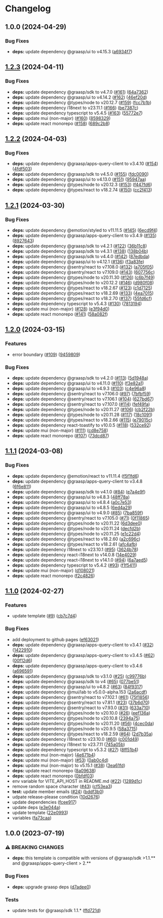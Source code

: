 # Changelog

## 1.0.0 (2024-04-29)


### Bug Fixes

* **deps:** update dependency @graasp/ui to v4.15.3 ([a6934f7](https://github.com/graasp/graasp-app-math-input/commit/a6934f77065884eff079992db8d6dc8aaf9085c2))

## [1.2.3](https://github.com/graasp/graasp-app-starter-ts-vite/compare/v1.2.2...v1.2.3) (2024-04-11)


### Bug Fixes

* **deps:** update dependency @graasp/sdk to v4.7.0 ([#161](https://github.com/graasp/graasp-app-starter-ts-vite/issues/161)) ([64a7362](https://github.com/graasp/graasp-app-starter-ts-vite/commit/64a7362d0d7cb4016573ab434731f11ce7f4d940))
* **deps:** update dependency @graasp/ui to v4.14.2 ([#162](https://github.com/graasp/graasp-app-starter-ts-vite/issues/162)) ([46ef20d](https://github.com/graasp/graasp-app-starter-ts-vite/commit/46ef20d52bcd9077847dac4a40cf9f11a14ef4fd))
* **deps:** update dependency @types/node to v20.12.7 ([#159](https://github.com/graasp/graasp-app-starter-ts-vite/issues/159)) ([fcc7b1b](https://github.com/graasp/graasp-app-starter-ts-vite/commit/fcc7b1bfe072f8216a92c1bc9a1725f8a1af9cd4))
* **deps:** update dependency i18next to v23.11.1 ([#166](https://github.com/graasp/graasp-app-starter-ts-vite/issues/166)) ([be7387c](https://github.com/graasp/graasp-app-starter-ts-vite/commit/be7387c2b14f51658459298db6071a306aae6601))
* **deps:** update dependency typescript to v5.4.5 ([#163](https://github.com/graasp/graasp-app-starter-ts-vite/issues/163)) ([55772e7](https://github.com/graasp/graasp-app-starter-ts-vite/commit/55772e7ed968e41af5a64ba73472521f5a451e7e))
* **deps:** update mui (non-major) ([#160](https://github.com/graasp/graasp-app-starter-ts-vite/issues/160)) ([8598329](https://github.com/graasp/graasp-app-starter-ts-vite/commit/859832912942539514da1bf798d336b90e884112))
* **deps:** update react monorepo ([#158](https://github.com/graasp/graasp-app-starter-ts-vite/issues/158)) ([689c2b8](https://github.com/graasp/graasp-app-starter-ts-vite/commit/689c2b8b0bd00796fc4aa2f15ab9dcb0d3e24b79))

## [1.2.2](https://github.com/graasp/graasp-app-starter-ts-vite/compare/v1.2.1...v1.2.2) (2024-04-03)


### Bug Fixes

* **deps:** update dependency @graasp/apps-query-client to v3.4.10 ([#154](https://github.com/graasp/graasp-app-starter-ts-vite/issues/154)) ([4fdf503](https://github.com/graasp/graasp-app-starter-ts-vite/commit/4fdf503aa2804c1cc9c0ff2ef7718c8f1f854785))
* **deps:** update dependency @graasp/sdk to v4.5.0 ([#155](https://github.com/graasp/graasp-app-starter-ts-vite/issues/155)) ([fdc0090](https://github.com/graasp/graasp-app-starter-ts-vite/commit/fdc00900524ec768cc480267da58dcf9902b8e6b))
* **deps:** update dependency @graasp/ui to v4.13.0 ([#151](https://github.com/graasp/graasp-app-starter-ts-vite/issues/151)) ([95947aa](https://github.com/graasp/graasp-app-starter-ts-vite/commit/95947aa1d65d87547e523924e5ceacd16f7d3f84))
* **deps:** update dependency @types/node to v20.12.3 ([#153](https://github.com/graasp/graasp-app-starter-ts-vite/issues/153)) ([f447fd6](https://github.com/graasp/graasp-app-starter-ts-vite/commit/f447fd6ba361507250c676731b8439a8d9509aeb))
* **deps:** update dependency @types/react to v18.2.74 ([#150](https://github.com/graasp/graasp-app-starter-ts-vite/issues/150)) ([cc2f413](https://github.com/graasp/graasp-app-starter-ts-vite/commit/cc2f413252eabea0aa12244cf1816ecb74dc9064))

## [1.2.1](https://github.com/graasp/graasp-app-starter-ts-vite/compare/v1.2.0...v1.2.1) (2024-03-30)


### Bug Fixes

* **deps:** update dependency @emotion/styled to v11.11.5 ([#145](https://github.com/graasp/graasp-app-starter-ts-vite/issues/145)) ([6ecd9f4](https://github.com/graasp/graasp-app-starter-ts-vite/commit/6ecd9f404ede723db5994cfaa10e4d186aa4f088))
* **deps:** update dependency @graasp/apps-query-client to v3.4.9 ([#135](https://github.com/graasp/graasp-app-starter-ts-vite/issues/135)) ([8927643](https://github.com/graasp/graasp-app-starter-ts-vite/commit/89276431dbb2e9c71cca925591a4a42bb4a6fdea))
* **deps:** update dependency @graasp/sdk to v4.2.1 ([#122](https://github.com/graasp/graasp-app-starter-ts-vite/issues/122)) ([36b11c8](https://github.com/graasp/graasp-app-starter-ts-vite/commit/36b11c89a1c5fc073ceed9bb37e604db3785c3be))
* **deps:** update dependency @graasp/sdk to v4.3.1 ([#138](https://github.com/graasp/graasp-app-starter-ts-vite/issues/138)) ([138b04b](https://github.com/graasp/graasp-app-starter-ts-vite/commit/138b04bf660e59fc5fad9d8fccac373e21f964e8))
* **deps:** update dependency @graasp/sdk to v4.4.0 ([#142](https://github.com/graasp/graasp-app-starter-ts-vite/issues/142)) ([87edbda](https://github.com/graasp/graasp-app-starter-ts-vite/commit/87edbdad8e3480eab525895dcb98c3825a71901e))
* **deps:** update dependency @graasp/ui to v4.12.1 ([#136](https://github.com/graasp/graasp-app-starter-ts-vite/issues/136)) ([f3a83fe](https://github.com/graasp/graasp-app-starter-ts-vite/commit/f3a83fedeae70e6d0fae4efa6687778ec2e0f1cc))
* **deps:** update dependency @sentry/react to v7.108.0 ([#132](https://github.com/graasp/graasp-app-starter-ts-vite/issues/132)) ([a705f05](https://github.com/graasp/graasp-app-starter-ts-vite/commit/a705f05a9ac4c1ec84ee5225205d3508fd665f55))
* **deps:** update dependency @sentry/react to v7.109.0 ([#143](https://github.com/graasp/graasp-app-starter-ts-vite/issues/143)) ([607756c](https://github.com/graasp/graasp-app-starter-ts-vite/commit/607756ced47e5bd7bfc628ee85d6c4c8e082830b))
* **deps:** update dependency @types/node to v20.11.30 ([#126](https://github.com/graasp/graasp-app-starter-ts-vite/issues/126)) ([c6b7f49](https://github.com/graasp/graasp-app-starter-ts-vite/commit/c6b7f49c7692ac8c74b9ddebc916abd0cd64963f))
* **deps:** update dependency @types/node to v20.12.2 ([#146](https://github.com/graasp/graasp-app-starter-ts-vite/issues/146)) ([d980f08](https://github.com/graasp/graasp-app-starter-ts-vite/commit/d980f088b2696318af4ed2dea97a8a7f5446a634))
* **deps:** update dependency @types/react to v18.2.67 ([#123](https://github.com/graasp/graasp-app-starter-ts-vite/issues/123)) ([c1d7125](https://github.com/graasp/graasp-app-starter-ts-vite/commit/c1d7125eca6da73c12758dbef9ce1bdd0a8a12cc))
* **deps:** update dependency @types/react to v18.2.69 ([#133](https://github.com/graasp/graasp-app-starter-ts-vite/issues/133)) ([4ea7015](https://github.com/graasp/graasp-app-starter-ts-vite/commit/4ea7015600102b758615eb4db2948d7c22f8645c))
* **deps:** update dependency @types/react to v18.2.70 ([#137](https://github.com/graasp/graasp-app-starter-ts-vite/issues/137)) ([55fd6cf](https://github.com/graasp/graasp-app-starter-ts-vite/commit/55fd6cfa749519884bef91a5eb2cb2fa000e159e))
* **deps:** update dependency typescript to v5.4.3 ([#130](https://github.com/graasp/graasp-app-starter-ts-vite/issues/130)) ([7813194](https://github.com/graasp/graasp-app-starter-ts-vite/commit/7813194cbf2c4c2477890f00cf07b47006b85b71))
* **deps:** update mui (non-major) ([#128](https://github.com/graasp/graasp-app-starter-ts-vite/issues/128)) ([e3f94d0](https://github.com/graasp/graasp-app-starter-ts-vite/commit/e3f94d0e3aadb78809fd2e847e80a1d7123bb0d4))
* **deps:** update react monorepo ([#141](https://github.com/graasp/graasp-app-starter-ts-vite/issues/141)) ([58a082f](https://github.com/graasp/graasp-app-starter-ts-vite/commit/58a082f63205188c4341cf42798585af5eb46cd4))

## [1.2.0](https://github.com/graasp/graasp-app-starter-ts-vite/compare/v1.1.1...v1.2.0) (2024-03-15)


### Features

* error boundary ([#109](https://github.com/graasp/graasp-app-starter-ts-vite/issues/109)) ([9459809](https://github.com/graasp/graasp-app-starter-ts-vite/commit/9459809047476642fd3db9d9b2ea4ac880c43e78))


### Bug Fixes

* **deps:** update dependency @graasp/sdk to v4.2.0 ([#113](https://github.com/graasp/graasp-app-starter-ts-vite/issues/113)) ([5d1948a](https://github.com/graasp/graasp-app-starter-ts-vite/commit/5d1948a8e58f92610902f82440a16a1d5efcde8a))
* **deps:** update dependency @graasp/ui to v4.11.0 ([#110](https://github.com/graasp/graasp-app-starter-ts-vite/issues/110)) ([f3e82a1](https://github.com/graasp/graasp-app-starter-ts-vite/commit/f3e82a160de4f1629830a0c22ec26faa80ab0e4a))
* **deps:** update dependency @graasp/ui to v4.9.3 ([#103](https://github.com/graasp/graasp-app-starter-ts-vite/issues/103)) ([c4e96a8](https://github.com/graasp/graasp-app-starter-ts-vite/commit/c4e96a81cc5d6e086bb56c05d284c4a51fa09d6a))
* **deps:** update dependency @sentry/react to v7.106.0 ([#97](https://github.com/graasp/graasp-app-starter-ts-vite/issues/97)) ([7bfbf59](https://github.com/graasp/graasp-app-starter-ts-vite/commit/7bfbf59f67a3e41569894d433689b0af51588e8b))
* **deps:** update dependency @sentry/react to v7.106.1 ([#104](https://github.com/graasp/graasp-app-starter-ts-vite/issues/104)) ([627bd67](https://github.com/graasp/graasp-app-starter-ts-vite/commit/627bd67337ce1dd36283ee4b2207a108a432929b))
* **deps:** update dependency @sentry/react to v7.107.0 ([#114](https://github.com/graasp/graasp-app-starter-ts-vite/issues/114)) ([fef49fa](https://github.com/graasp/graasp-app-starter-ts-vite/commit/fef49faf90ddbf906c9a001e580977f3aacb7232))
* **deps:** update dependency @types/node to v20.11.27 ([#106](https://github.com/graasp/graasp-app-starter-ts-vite/issues/106)) ([cb2f22b](https://github.com/graasp/graasp-app-starter-ts-vite/commit/cb2f22b8e8bd44e75dbe338ad78734bd8b363c78))
* **deps:** update dependency @types/node to v20.11.28 ([#117](https://github.com/graasp/graasp-app-starter-ts-vite/issues/117)) ([18c1091](https://github.com/graasp/graasp-app-starter-ts-vite/commit/18c10915d6485374adfa6e2e8ca6a32a6282eaee))
* **deps:** update dependency @types/react to v18.2.66 ([#115](https://github.com/graasp/graasp-app-starter-ts-vite/issues/115)) ([e79015c](https://github.com/graasp/graasp-app-starter-ts-vite/commit/e79015c49d6108df2d5a7cb7a795aac78f9d2505))
* **deps:** update dependency react-toastify to v10.0.5 ([#118](https://github.com/graasp/graasp-app-starter-ts-vite/issues/118)) ([532ce92](https://github.com/graasp/graasp-app-starter-ts-vite/commit/532ce92a3948c9004c7d2835aa2627580c00ea3a))
* **deps:** update mui (non-major) ([#111](https://github.com/graasp/graasp-app-starter-ts-vite/issues/111)) ([cd8e758](https://github.com/graasp/graasp-app-starter-ts-vite/commit/cd8e7582b10a000032f0f0783c56c6534f51d98f))
* **deps:** update react monorepo ([#107](https://github.com/graasp/graasp-app-starter-ts-vite/issues/107)) ([73dcd87](https://github.com/graasp/graasp-app-starter-ts-vite/commit/73dcd878c0a9d8b41ff165aa4d702c45df4438fc))

## [1.1.1](https://github.com/graasp/graasp-app-starter-ts-vite/compare/v1.1.0...v1.1.1) (2024-03-08)


### Bug Fixes

* **deps:** update dependency @emotion/react to v11.11.4 ([f5f1fd6](https://github.com/graasp/graasp-app-starter-ts-vite/commit/f5f1fd613e54c16c21d6963a12f5266c4599a942))
* **deps:** update dependency @graasp/apps-query-client to v3.4.8 ([6f6e811](https://github.com/graasp/graasp-app-starter-ts-vite/commit/6f6e811160c11b23f865e8a797a962f6e6e8b85c))
* **deps:** update dependency @graasp/sdk to v4.1.0 ([#84](https://github.com/graasp/graasp-app-starter-ts-vite/issues/84)) ([e7a4e9f](https://github.com/graasp/graasp-app-starter-ts-vite/commit/e7a4e9f8a76205dd248113ecc5dbf4d1a98ef3cf))
* **deps:** update dependency @graasp/ui to v4.8.3 ([48ff78a](https://github.com/graasp/graasp-app-starter-ts-vite/commit/48ff78a40a96cdef291893faaa7442e69007946b))
* **deps:** update dependency @graasp/ui to v4.8.4 ([a0c7e53](https://github.com/graasp/graasp-app-starter-ts-vite/commit/a0c7e533221902c16abd8e357c332c2753876f5c))
* **deps:** update dependency @graasp/ui to v4.8.5 ([6ed4a29](https://github.com/graasp/graasp-app-starter-ts-vite/commit/6ed4a29d08fdfbaa4ccd067116dc4cd82f6c65e7))
* **deps:** update dependency @graasp/ui to v4.9.0 ([#85](https://github.com/graasp/graasp-app-starter-ts-vite/issues/85)) ([7ba859f](https://github.com/graasp/graasp-app-starter-ts-vite/commit/7ba859fcfbe5c27b6ae39db5cd6feca9f6c63d7f))
* **deps:** update dependency @sentry/react to v7.105.0 ([#71](https://github.com/graasp/graasp-app-starter-ts-vite/issues/71)) ([0f11865](https://github.com/graasp/graasp-app-starter-ts-vite/commit/0f11865e5c8d94bf31284486c0e8ec5886b58fa9))
* **deps:** update dependency @types/node to v20.11.22 ([6d3dee0](https://github.com/graasp/graasp-app-starter-ts-vite/commit/6d3dee0e09eb7635b03b46d3097790aede8d33bf))
* **deps:** update dependency @types/node to v20.11.24 ([decfd2b](https://github.com/graasp/graasp-app-starter-ts-vite/commit/decfd2b56e681bf6b4c28b529f2c3aba623df20a))
* **deps:** update dependency @types/node to v20.11.25 ([e1c22d4](https://github.com/graasp/graasp-app-starter-ts-vite/commit/e1c22d49f6dc24574009379ec7c8aeee38dbe676))
* **deps:** update dependency @types/react to v18.2.60 ([a2c696c](https://github.com/graasp/graasp-app-starter-ts-vite/commit/a2c696cb8fb43e19784ed0970c682bb5bec2446c))
* **deps:** update dependency @types/react to v18.2.61 ([afc4afb](https://github.com/graasp/graasp-app-starter-ts-vite/commit/afc4afbb7d8ac58d316608b2b77c39d8c6df2fcb))
* **deps:** update dependency i18next to v23.10.1 ([#95](https://github.com/graasp/graasp-app-starter-ts-vite/issues/95)) ([3624b78](https://github.com/graasp/graasp-app-starter-ts-vite/commit/3624b7825ec5faddaaf4b49f8a4f504319016674))
* **deps:** update dependency react-i18next to v14.0.8 ([14e4029](https://github.com/graasp/graasp-app-starter-ts-vite/commit/14e40290fd0121a49922607bf004a3c2e88752fa))
* **deps:** update dependency react-i18next to v14.1.0 ([#94](https://github.com/graasp/graasp-app-starter-ts-vite/issues/94)) ([6a7aed5](https://github.com/graasp/graasp-app-starter-ts-vite/commit/6a7aed5ea0f0092af7ae31690c374a63d4d7ed19))
* **deps:** update dependency typescript to v5.4.2 ([#93](https://github.com/graasp/graasp-app-starter-ts-vite/issues/93)) ([f1f5411](https://github.com/graasp/graasp-app-starter-ts-vite/commit/f1f54112297a5d12d869babfd12bdd568588783e))
* **deps:** update mui (non-major) ([d108021](https://github.com/graasp/graasp-app-starter-ts-vite/commit/d108021532ead9cb712cee2d443619a885be8c3d))
* **deps:** update react monorepo ([f2c4826](https://github.com/graasp/graasp-app-starter-ts-vite/commit/f2c4826557ad44c017471d73e657ef99de372222))

## [1.1.0](https://github.com/graasp/graasp-app-starter-ts-vite/compare/v1.0.0...v1.1.0) (2024-02-27)


### Features

* update template ([#9](https://github.com/graasp/graasp-app-starter-ts-vite/issues/9)) ([cb7c7d4](https://github.com/graasp/graasp-app-starter-ts-vite/commit/cb7c7d4532c921a2a8185d2113907203aa8f9170))


### Bug Fixes

* add deployment to github pages ([ef63021](https://github.com/graasp/graasp-app-starter-ts-vite/commit/ef630210ea81237ff01a66d621dadf1e78ef00c4))
* **deps:** update dependency @graasp/apps-query-client to v3.4.1 ([#32](https://github.com/graasp/graasp-app-starter-ts-vite/issues/32)) ([1422910](https://github.com/graasp/graasp-app-starter-ts-vite/commit/1422910fa2cbfce21e7ee2a14aaf1b04baf72e03))
* **deps:** update dependency @graasp/apps-query-client to v3.4.5 ([#62](https://github.com/graasp/graasp-app-starter-ts-vite/issues/62)) ([00f12d6](https://github.com/graasp/graasp-app-starter-ts-vite/commit/00f12d663641009bedc9fcdd20e94eab87d20ae2))
* **deps:** update dependency @graasp/apps-query-client to v3.4.6 ([a696591](https://github.com/graasp/graasp-app-starter-ts-vite/commit/a6965917552b857cd1b844e764291adbfb4e27c2))
* **deps:** update dependency @graasp/sdk to v3.1.0 ([#25](https://github.com/graasp/graasp-app-starter-ts-vite/issues/25)) ([c99776b](https://github.com/graasp/graasp-app-starter-ts-vite/commit/c99776bf70c509f2d608bbe536603bf8c184a7ec))
* **deps:** update dependency @graasp/sdk to v4 ([#65](https://github.com/graasp/graasp-app-starter-ts-vite/issues/65)) ([077be51](https://github.com/graasp/graasp-app-starter-ts-vite/commit/077be516a148ef8501fdc7295497d67ffd16fa60))
* **deps:** update dependency @graasp/ui to v4.8.2 ([#63](https://github.com/graasp/graasp-app-starter-ts-vite/issues/63)) ([84f9317](https://github.com/graasp/graasp-app-starter-ts-vite/commit/84f93171a49667aa98fc5e93d8e5492869bd4a70))
* **deps:** update dependency @mui/lab to v5.0.0-alpha.153 ([2a6acdf](https://github.com/graasp/graasp-app-starter-ts-vite/commit/2a6acdfd5b3d6d05cef6999ef6141d7581a7c423))
* **deps:** update dependency @sentry/react to v7.102.1 ([#61](https://github.com/graasp/graasp-app-starter-ts-vite/issues/61)) ([75f1856](https://github.com/graasp/graasp-app-starter-ts-vite/commit/75f1856dcc3fe821f8008ff50e8c800b563b9a62))
* **deps:** update dependency @sentry/react to v7.81.1 ([#23](https://github.com/graasp/graasp-app-starter-ts-vite/issues/23)) ([37b6d70](https://github.com/graasp/graasp-app-starter-ts-vite/commit/37b6d707c7341f487d2d6f1d9bf926db7a285372))
* **deps:** update dependency @sentry/react to v7.93.0 ([#31](https://github.com/graasp/graasp-app-starter-ts-vite/issues/31)) ([633a710](https://github.com/graasp/graasp-app-starter-ts-vite/commit/633a710a154df738ec38298ec4b2ba173255cb49))
* **deps:** update dependency @types/node to v20.10.0 ([#26](https://github.com/graasp/graasp-app-starter-ts-vite/issues/26)) ([eef136a](https://github.com/graasp/graasp-app-starter-ts-vite/commit/eef136ac42b0269eaf0549b06343193eee270dd2))
* **deps:** update dependency @types/node to v20.10.8 ([2394a75](https://github.com/graasp/graasp-app-starter-ts-vite/commit/2394a75feda7efeafd4f3d605be444a6474aa990))
* **deps:** update dependency @types/node to v20.11.20 ([#56](https://github.com/graasp/graasp-app-starter-ts-vite/issues/56)) ([4cec0da](https://github.com/graasp/graasp-app-starter-ts-vite/commit/4cec0dadcbcbde791b263d3deea7c8e962b8fd8d))
* **deps:** update dependency @types/node to v20.9.5 ([58a3715](https://github.com/graasp/graasp-app-starter-ts-vite/commit/58a37155963890c38443b675bc33e18dc8f0b3a8))
* **deps:** update dependency @types/react to v18.2.59 ([#64](https://github.com/graasp/graasp-app-starter-ts-vite/issues/64)) ([2d7b35a](https://github.com/graasp/graasp-app-starter-ts-vite/commit/2d7b35adb863ca2ab6db76cc8bd549048df287e9))
* **deps:** update dependency i18next to v23.10.0 ([#60](https://github.com/graasp/graasp-app-starter-ts-vite/issues/60)) ([c001d49](https://github.com/graasp/graasp-app-starter-ts-vite/commit/c001d493f9663c5731739473e6887d7868fd65e1))
* **deps:** update dependency i18next to v23.7.11 ([745a05b](https://github.com/graasp/graasp-app-starter-ts-vite/commit/745a05b0bcdee6b6f02d86a4b71b6eb5122e8ae5))
* **deps:** update dependency typescript to v5.3.2 ([#27](https://github.com/graasp/graasp-app-starter-ts-vite/issues/27)) ([8ff51b4](https://github.com/graasp/graasp-app-starter-ts-vite/commit/8ff51b41a2fe2040b7b7e599a146fe04cdb64a77))
* **deps:** update mui (non-major) ([4e671b4](https://github.com/graasp/graasp-app-starter-ts-vite/commit/4e671b43596ca8e392005c1db9af595adc527c1a))
* **deps:** update mui (non-major) ([#53](https://github.com/graasp/graasp-app-starter-ts-vite/issues/53)) ([0ab0c4d](https://github.com/graasp/graasp-app-starter-ts-vite/commit/0ab0c4d1da9733f1a6c115357860721523c55e62))
* **deps:** update mui (non-major) to v5.15.1 ([#38](https://github.com/graasp/graasp-app-starter-ts-vite/issues/38)) ([3ea61fd](https://github.com/graasp/graasp-app-starter-ts-vite/commit/3ea61fd3fd0d6126c1d0b0837fc3088f2a5470c6))
* **deps:** update react monorepo ([8a09638](https://github.com/graasp/graasp-app-starter-ts-vite/commit/8a096385563cccbe796850c50c2bfe0467500619))
* **deps:** update react monorepo ([0bfdf03](https://github.com/graasp/graasp-app-starter-ts-vite/commit/0bfdf03d2a9068bca5c7806ec28f94c0e3734a34))
* env variable for VITE_API_HOST in README.md ([#22](https://github.com/graasp/graasp-app-starter-ts-vite/issues/22)) ([1289d1c](https://github.com/graasp/graasp-app-starter-ts-vite/commit/1289d1c9bb9614dbb29a92c7ddede4e17ddc1f29))
* remove random space character ([#43](https://github.com/graasp/graasp-app-starter-ts-vite/issues/43)) ([cf53ea3](https://github.com/graasp/graasp-app-starter-ts-vite/commit/cf53ea36dc765998c12ae4f2e27b60f04e65d9ef))
* **test:** update member emails ([#24](https://github.com/graasp/graasp-app-starter-ts-vite/issues/24)) ([bddf3b0](https://github.com/graasp/graasp-app-starter-ts-vite/commit/bddf3b0ebf4e573d71cb088c81d32056670a7669))
* udpate release-please condition ([10d2676](https://github.com/graasp/graasp-app-starter-ts-vite/commit/10d26760e9afb869850198f7469e977d6c21b108))
* update dependencies ([fcee917](https://github.com/graasp/graasp-app-starter-ts-vite/commit/fcee91732536833185678d29e01a37bdb1ebbf5d))
* update deps ([e3e044a](https://github.com/graasp/graasp-app-starter-ts-vite/commit/e3e044ade6c2140db70d55277e9372ef7c9b4e63))
* update template ([22e0993](https://github.com/graasp/graasp-app-starter-ts-vite/commit/22e09938e0dd5bd9093b2047d06504fd978fdf9d))
* variables ([fa73caa](https://github.com/graasp/graasp-app-starter-ts-vite/commit/fa73caa5b23cddf47629aab10b71faf1f1d97456))

## 1.0.0 (2023-07-19)


### ⚠ BREAKING CHANGES

* **deps:** this template is compatible with versions of @graasp/sdk >1.1.** and @graasp/apps-query-client > 2.**

### Bug Fixes

* **deps:** upgrade graasp deps ([d7adee0](https://github.com/graasp/graasp-app-starter-ts-vite/commit/d7adee0a93b72d17620696881c49feb0ba2fa724))


### Tests

* update tests for @graasp/sdk 1.1.* ([ffd721d](https://github.com/graasp/graasp-app-starter-ts-vite/commit/ffd721d01a7c416b2abe35bb2ebb278c336f2968))
